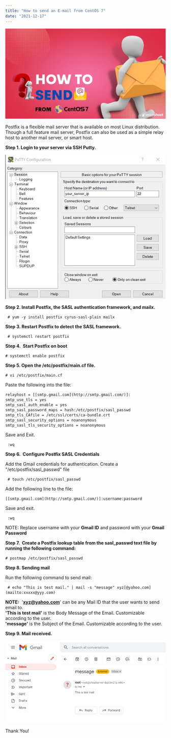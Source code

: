 ```yaml
---
title: "How to send an E-mail from CentOS 7"
date: "2021-12-17"
---
```


![](images/How-to-send-an-E-mail-from-CentOS-7-1024x576.png)

Postfix is a flexible mail server that is available on most Linux distribution. Though a full feature mail server, Postfix can also be used as a simple relay host to another mail server, or smart host.

**Step 1. Login to your server via SSH Putty.**

![](images/login.png)

**Step 2. Install Postfix, the SASL authentication framework, and mailx.**

```
 # yum -y install postfix cyrus-sasl-plain mailx
```

**Step 3. Restart Postfix to detect the SASL framework.**

```
 # systemctl restart postfix 
```

**Step 4.  Start Postfix on boot**

```
# systemctl enable postfix 
```

**Step 5. Open the /etc/postfix/main.cf file.**

```
# vi /etc/postfix/main.cf 
```

Paste the following into the file:

```file {title="/etc/postfix/main.cf" lang="aconf"}
relayhost = [[smtp.gmail.com](http://smtp.gmail.com/)]: 
smtp_use_tls = yes  
smtp_sasl_auth_enable = yes  
smtp_sasl_password_maps = hash:/etc/postfix/sasl_passwd  
smtp_tls_CAfile = /etc/ssl/certs/ca-bundle.crt  
smtp_sasl_security_options = noanonymous  
smtp_sasl_tls_security_options = noanonymous
```

Save and Exit.  
```
 :wq 
```

**Step 6.  Configure Postfix SASL Credentials**

Add the Gmail credentials for authentication. Create a "/etc/postfix/sasl\_passwd" file

```
 # touch /etc/postfix/sasl_passwd 
```

Add the following line to the file:

```file {title="/etc/postfix/main.cf" lang="aconf"}
[[smtp.gmail.com](http://smtp.gmail.com/)]:username:password
```

Save and exit.  
```
 :wq 
```

NOTE: Replace username with your **Gmail ID** and password with your **Gmail Password**

**Step 7.  Create a Postfix lookup table from the sasl\_passwd text file by running the following command:**

```
# postmap /etc/postfix/sasl_passwd 
```

**Step 8. Sending mail**

Run the following command to send mail:  
```
 # echo "This is test mail." | mail -s "message" xyz[@yahoo.com](mailto:xxxxx@yyy.com) 
```

**NOTE:**  '[**xyz@yahoo.com**](mailto:xyz@yahoo.com)' can be any Mail ID that the user wants to send email to.  
**'This is test mail'** is the Body Message of the Email. Customizable according to the user.  
**'message'** is the Subject of the Email. Customizable according to the user.

**Step 9. Mail received.**

![](images/Screenshot_9-6.png)

Thank You!
